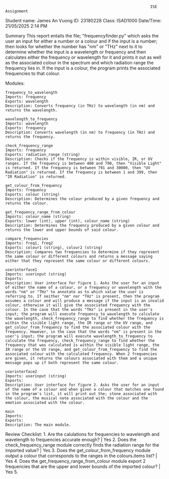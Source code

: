                                                                     ISE Assignment
Student name: James An Vuong
ID: 23180228
Class: ISAD1000
Date/Time: 21/05/2025 2:14 PM

Summary
    This report entails the file; "frequencyfinder.py" which asks the user an input for either a number or a colour and if the input is a number; then looks for whether the number has "nm" or "THz" next to it to determine whether the input is a wavelength or frequency and then calculates either the frequency or wavelength for it and prints it out as well as the associated colour in the spectrum and which radiation range the frequency lies in. If the input is a colour, the program prints the associated frequencies to that colour. 

Modules:

    frequency_to_wavelength
    Imports: frequency
    Exports: wavelength
    Description: Converts frequency (in THz) to wavelength (in nm) and returns the wavelength.

    wavelength_to_frequency
    Imports: wavelength
    Exports: frequency
    Description: Converts wavelength (in nm) to frequency (in THz) and returns the frequency.

    check_frequency_range
    Imports: frequency
    Exports: radiation_range (string)
    Description: Checks if the frequency is within visible, IR, or UV ranges. If the frequency is between 400 and 790, then "Visible Light" is returned. If the frequency is between 791 and 30000, then "UV Radiation" is returned. If the frequency is between 1 and 399, then "IR Radiation" is returned.

    get_colour_from_frequency
    Imports: frequency
    Exports: colour (string)
    Description: Determines the colour produced by a given frequency and returns the colour.

    get_frequency_range_from_colour
    Imports: colour_name (string)
    Exports: lower (int), upper (int), colour_name (string)
    Description: Determines the frequency produced by a given colour and returns the lower and upper bounds of said colour.

    compare_frequencies
    Imports: freq1, freq2
    Exports: colour1 (string), colour2 (string)
    Description: Compares two frequencies to determine if they represent the same colour or different colours and returns a message saying either that they represent the same colour or different colours.

    userinterface1
    Imports: userinput (string)
    Exports: 
    Description: User interface for figure 1. Asks the user for an input of either the name of a colour, or a frequency or wavelength with the words "nm" or "THz" to annotate as to which value the user is referring to. If neither "nm" nor "THz" is present, then the program assumes a colour and will produce a message if the input is an invalid colour, otherwise it will give the associated frequency with the colour. In the case that the words "THz" is present in the user's input; the program will execute frequency_to_wavelength to calculate the wavelength, check_frequency_range to find whether the frequency is within the visible light range, the IR range or the UV range, and get_colour_from_frequency to find the associated colour with the frequency. However, in the case that the words "nm" is present in the user's input; the program will execute wavelength_to_frequency to calculate the frequency, check_frequency_range to find whether the frequency that was calculated is within the visible light range, the IR range or the UV range, and get_colour_from_frequency to find the associated colour with the calculated frequency. When 2 frequencies are given, it returns the colours associated with them and a unique message pops up if both represent the same colour.

    userinterface2
    Imports: userinput (string)
    Exports: 
    Description: User interface for figure 2. Asks the user for an input of the name of a colour and when given a colour that matches one found in the program's list, it will print out the; stone associated with the colour, the musical note associated with the colour and the emotion associated with the colour.

    main
    Imports:
    Exports:
    Description: The main module.

Review Checklist:
    1. Are the calulations for frequencies to wavelength and wavelength to frequencies accurate enough?  | Yes
    2. Does the check_frequency_range module correctly finds the radiation range for the imported value?    | Yes
    3. Does the get_colour_from_frequency module output a colour that corresponds to the ranges in the colours.items list?  | Yes
    4. Does the get_frequency_range_from_colour module export 2 frequencies that are the upper and lower bounds of the imported colour?     | Yes
    5. 